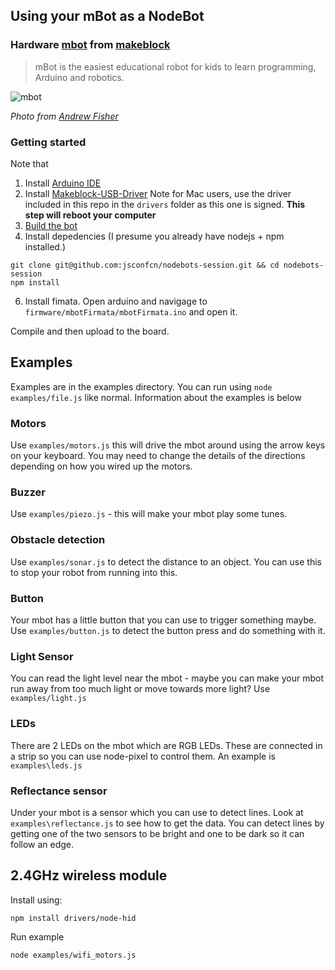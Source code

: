 ## Using your mBot as a NodeBot

### Hardware [mbot](http://mblock.cc/) from [makeblock](http://www.makeblock.cc/)

> mBot is the easiest educational robot for kids to learn programming, Arduino and robotics.

![mbot](https://cloud.githubusercontent.com/assets/1183541/7513052/80e6dfc0-f4f4-11e4-94b8-76d3ee166cd2.jpg)

*Photo from [Andrew Fisher](https://twitter.com/ajfisher)*

### Getting started

Note that

1. Install [Arduino IDE](http://arduino.cc)
2. Install [Makeblock-USB-Driver](https://github.com/Makeblock-official/Makeblock-USB-Driver) Note for Mac users, use the driver included in this repo in the `drivers` folder as this one is signed.  **This step will reboot your computer**
4. [Build the bot](http://www.instructables.com/id/How-to-make-a-mBot-with-Makeblock/)
5. Install depedencies (I presume you already have nodejs + npm installed.)

```
git clone git@github.com:jsconfcn/nodebots-session.git && cd nodebots-session
npm install
```

6. Install fimata. Open arduino and navigage to `firmware/mbotFirmata/mbotFirmata.ino` and open it.

Compile and then upload to the board.

## Examples

Examples are in the examples directory. You can run using `node examples/file.js` like
normal. Information about the examples is below

### Motors

Use `examples/motors.js` this will drive the mbot around using the arrow keys on
your keyboard. You may need to change the details of the directions depending on
how you wired up the motors.

### Buzzer

Use `examples/piezo.js` - this will make your mbot play some tunes.

### Obstacle detection

Use `examples/sonar.js` to detect the distance to an object. You can use this to
stop your robot from running into this.

### Button

Your mbot has a little button that you can use to trigger something maybe. Use
`examples/button.js` to detect the button press and do something with it.

### Light Sensor

You can read the light level near the mbot - maybe you can make your mbot
run away from too much light or move towards more light? Use `examples/light.js`

### LEDs

There are 2 LEDs on the mbot which are RGB LEDs. These are connected in a strip
so you can use node-pixel to control them. An example is `examples\leds.js`

### Reflectance sensor

Under your mbot is a sensor which you can use to detect lines. Look at
`examples\reflectance.js` to see how to get the data. You can detect lines by
getting one of the two sensors to be bright and one to be dark so it can follow
an edge.

## 2.4GHz wireless module

Install using:

```
npm install drivers/node-hid
```

Run example

```
node examples/wifi_motors.js
```

